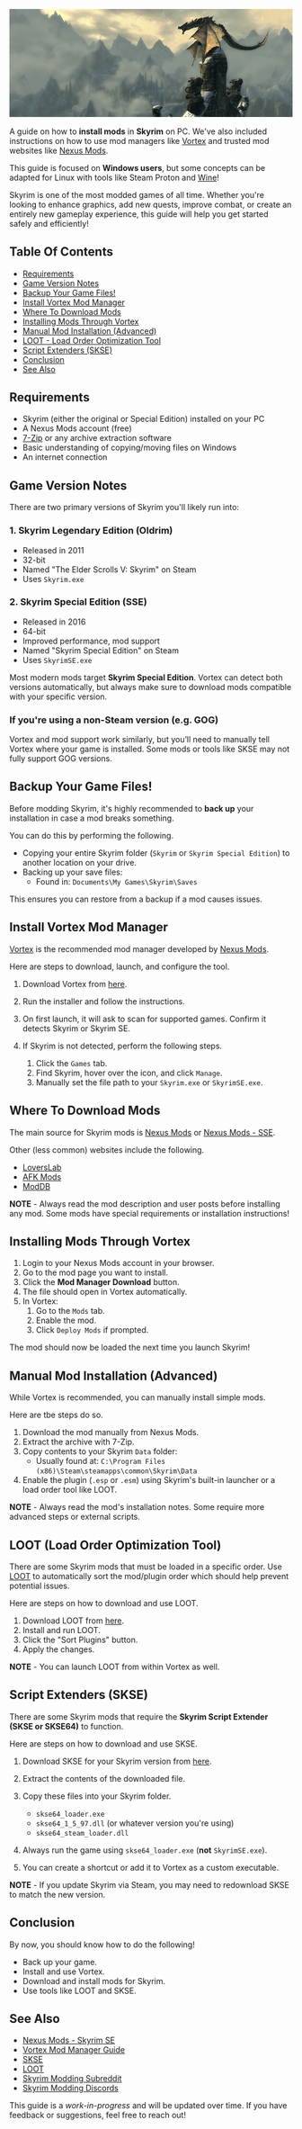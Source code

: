 ![banner|800x300](./images/banner.jpg)

A guide on how to **install mods** in **Skyrim** on PC. We've also included instructions on how to use mod managers like [Vortex](https://www.nexusmods.com/about/vortex/) and trusted mod websites like [Nexus Mods](https://www.nexusmods.com/skyrim).

This guide is focused on **Windows users**, but some concepts can be adapted for Linux with tools like Steam Proton and [Wine](https://www.winehq.org/)!

Skyrim is one of the most modded games of all time. Whether you're looking to enhance graphics, add new quests, improve combat, or create an entirely new gameplay experience, this guide will help you get started safely and efficiently!

## Table Of Contents
* [Requirements](#requirements)
* [Game Version Notes](#game-version-notes)
* [Backup Your Game Files!](#backup-your-game-files)
* [Install Vortex Mod Manager](#install-vortex-mod-manager)
* [Where To Download Mods](#where-to-download-mods)
* [Installing Mods Through Vortex](#installing-mods-through-vortex)
* [Manual Mod Installation (Advanced)](#manual-mod-installation-advanced)
* [LOOT - Load Order Optimization Tool](#loot---load-order-optimization-tool)
* [Script Extenders (SKSE)](#script-extenders-skse)
* [Conclusion](#conclusion)
* [See Also](#see-also)

## Requirements
* Skyrim (either the original or Special Edition) installed on your PC
* A Nexus Mods account (free)
* [7-Zip](https://www.7-zip.org/) or any archive extraction software
* Basic understanding of copying/moving files on Windows
* An internet connection

## Game Version Notes
There are two primary versions of Skyrim you'll likely run into:

### 1. Skyrim Legendary Edition (Oldrim)
* Released in 2011  
* 32-bit  
* Named "The Elder Scrolls V: Skyrim" on Steam  
* Uses `Skyrim.exe`

### 2. Skyrim Special Edition (SSE) 
* Released in 2016  
* 64-bit  
* Improved performance, mod support  
* Named "Skyrim Special Edition" on Steam  
* Uses `SkyrimSE.exe`

Most modern mods target **Skyrim Special Edition**. Vortex can detect both versions automatically, but always make sure to download mods compatible with your specific version.

### If you're using a non-Steam version (e.g. GOG)  
Vortex and mod support work similarly, but you’ll need to manually tell Vortex where your game is installed. Some mods or tools like SKSE may not fully support GOG versions.

## Backup Your Game Files!
Before modding Skyrim, it's highly recommended to **back up** your installation in case a mod breaks something.

You can do this by performing the following.

* Copying your entire Skyrim folder (`Skyrim` or `Skyrim Special Edition`) to another location on your drive.
* Backing up your save files:
    * Found in: `Documents\My Games\Skyrim\Saves`

This ensures you can restore from a backup if a mod causes issues.

## Install Vortex Mod Manager
[Vortex](https://www.nexusmods.com/about/vortex/) is the recommended mod manager developed by [Nexus Mods](https://www.nexusmods.com/skyrim).

Here are steps to download, launch, and configure the tool.

1. Download Vortex from [here](https://www.nexusmods.com/site/mods/1?tab=files).

2. Run the installer and follow the instructions.

3. On first launch, it will ask to scan for supported games. Confirm it detects Skyrim or Skyrim SE.

4. If Skyrim is not detected, perform the following steps.
    1. Click the `Games` tab.
    2. Find Skyrim, hover over the icon, and click `Manage`.
    3. Manually set the file path to your `Skyrim.exe` or `SkyrimSE.exe`.

## Where To Download Mods
The main source for Skyrim mods is [Nexus Mods](https://www.nexusmods.com/skyrim) or [Nexus Mods - SSE](https://www.nexusmods.com/skyrimspecialedition).

Other (less common) websites include the following.
* [LoversLab](https://www.loverslab.com/)
* [AFK Mods](https://www.afkmods.com/)
* [ModDB](https://www.moddb.com/games/the-elder-scrolls-v-skyrim)

**NOTE** - Always read the mod description and user posts before installing any mod. Some mods have special requirements or installation instructions!

## Installing Mods Through Vortex
1. Login to your Nexus Mods account in your browser.
2. Go to the mod page you want to install.
3. Click the **Mod Manager Download** button.
4. The file should open in Vortex automatically.
5. In Vortex:
    1. Go to the `Mods` tab.
    2. Enable the mod.
    3. Click `Deploy Mods` if prompted.

The mod should now be loaded the next time you launch Skyrim!

## Manual Mod Installation (Advanced)

While Vortex is recommended, you can manually install simple mods.

Here are tbe steps do so.

1. Download the mod manually from Nexus Mods.
2. Extract the archive with 7-Zip.
3. Copy contents to your Skyrim `Data` folder:
    * Usually found at: `C:\Program Files (x86)\Steam\steamapps\common\Skyrim\Data`
4. Enable the plugin (`.esp` or `.esm`) using Skyrim's built-in launcher or a load order tool like LOOT.

**NOTE** - Always read the mod's installation notes. Some require more advanced steps or external scripts.

## LOOT (Load Order Optimization Tool)
There are some Skyrim mods that must be loaded in a specific order. Use [LOOT](https://loot.github.io/) to automatically sort the mod/plugin order which should help prevent potential issues.

Here are steps on how to download and use LOOT.

1. Download LOOT from [here](https://loot.github.io/).
2. Install and run LOOT.
3. Click the "Sort Plugins" button.
4. Apply the changes.

**NOTE** - You can launch LOOT from within Vortex as well.

## Script Extenders (SKSE)
There are some Skyrim mods that require the **Skyrim Script Extender (SKSE or SKSE64)** to function.

Here are steps on how to download and use SKSE.

1. Download SKSE for your Skyrim version from [here](https://skse.silverlock.org/).

2. Extract the contents of the downloaded file.

3. Copy these files into your Skyrim folder.
    * `skse64_loader.exe`
    * `skse64_1_5_97.dll` (or whatever version you're using)
    * `skse64_steam_loader.dll`

4. Always run the game using `skse64_loader.exe` (**not** `SkyrimSE.exe`).

5. You can create a shortcut or add it to Vortex as a custom executable.

**NOTE** - If you update Skyrim via Steam, you may need to redownload SKSE to match the new version.

## Conclusion
By now, you should know how to do the following!

* Back up your game.
* Install and use Vortex.
* Download and install mods for Skyrim.
* Use tools like LOOT and SKSE.

## See Also
* [Nexus Mods - Skyrim SE](https://www.nexusmods.com/skyrimspecialedition)
* [Vortex Mod Manager Guide](https://wiki.nexusmods.com/index.php/Vortex)
* [SKSE](https://skse.silverlock.org/)
* [LOOT](https://loot.github.io/)
* [Skyrim Modding Subreddit](https://www.reddit.com/r/skyrimmods/)
* [Skyrim Modding Discords](https://discord.com/invite/skyrim)

This guide is a *work-in-progress* and will be updated over time. If you have feedback or suggestions, feel free to reach out!